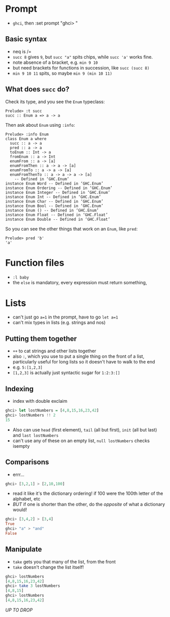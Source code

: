 
# Prompt

* `ghci`, then :set prompt "ghci> "

## Basic syntax

* neq is /=
* `succ 8` gives `9`, but `succ "a"` spits chips, while `succ 'a'` works fine.
* note absence of a bracket, e.g. `min 9 10`
 * but need brackets for functions in succession, like `succ (succ 8)`
 * `min 9 10 11` spits, so maybe `min 9 (min 10 11)`

## What does `succ` do?

Check its type, and you see the `Enum` typeclass:

    Prelude> :t succ
    succ :: Enum a => a -> a

Then ask about `Enum` using `:info`:

    Prelude> :info Enum
    class Enum a where
      succ :: a -> a
      pred :: a -> a
      toEnum :: Int -> a
      fromEnum :: a -> Int
      enumFrom :: a -> [a]
      enumFromThen :: a -> a -> [a]
      enumFromTo :: a -> a -> [a]
      enumFromThenTo :: a -> a -> a -> [a]
  	    -- Defined in ‘GHC.Enum’
    instance Enum Word -- Defined in ‘GHC.Enum’
    instance Enum Ordering -- Defined in ‘GHC.Enum’
    instance Enum Integer -- Defined in ‘GHC.Enum’
    instance Enum Int -- Defined in ‘GHC.Enum’
    instance Enum Char -- Defined in ‘GHC.Enum’
    instance Enum Bool -- Defined in ‘GHC.Enum’
    instance Enum () -- Defined in ‘GHC.Enum’
    instance Enum Float -- Defined in ‘GHC.Float’
    instance Enum Double -- Defined in ‘GHC.Float’

So you can see the other things that work on an `Enum`, like `pred`:

    Prelude> pred 'b'
    'a'

# Function files

* `:l baby`
* the `else` is mandatory, every expression must return something, 

# Lists

* can't just go `a=1` in the prompt, have to go `let a=1`
* can't mix types in lists (e.g. strings and nos)

## Putting them together

* `++` to cat strings and other lists together
* also `:`, which you use to put a single thing on the front of a list, particularly useful for long lists so it doesn't have to walk to the end
 * e.g. `5:[1,2,3]`
 * `[1,2,3]` is actually just syntactic sugar for `1:2:3:[]`

## Indexing

* index with double exclaim
```haskell
ghci> let lostNumbers = [4,8,15,16,23,42]  
ghci> lostNumbers !! 2
15
```
* Also can use `head` (first element), `tail` (all but first), `init` (all but last) and `last lostNumbers`
 * can't use any of these on an empty list, `null lostNumbers` checks isempty

## Comparisons

* errr...
```haskell
ghci> [3,2,1] > [2,10,100]
```
 * read it like it's the dictionary ordering! if 100 were the 100th letter of the alphabet, etc
* *BUT* if one is shorter than the other, do the *opposite* of what a dictionary would!
```haskell
ghci> [3,4,2] > [3,4]
True
ghci> "a" > "and"
False
```

## Manipulate

* `take` gets you that many of the list, from the front
 * `take` doesn't change the list itself!
```haskell
ghci> lostNumbers
[4,8,15,16,23,42]
ghci> take 3 lostNumbers
[4,8,15]
ghci> lostNumbers
[4,8,15,16,23,42]
```

*UP TO DROP*
